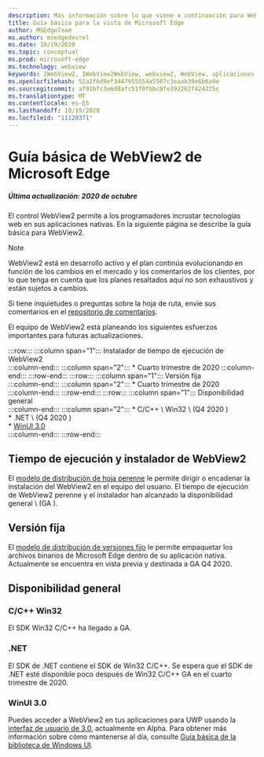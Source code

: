 ```yaml
---
description: Más información sobre lo que viene a continuación para WebView2
title: Guía básica para la vista de Microsoft Edge
author: MSEdgeTeam
ms.author: msedgedevrel
ms.date: 10/19/2020
ms.topic: conceptual
ms.prod: microsoft-edge
ms.technology: webview
keywords: IWebView2, IWebView2WebView, webview2, WebView, aplicaciones Win32, Win32, Edge, ICoreWebView2, ICoreWebView2Host, control de explorador, HTML Edge
ms.openlocfilehash: 52a2f6d9ef3447955554a5507c3eaab39e6b6a9e
ms.sourcegitcommit: af91bfc3e6d8afc51f0fbbc0fe392262f424225c
ms.translationtype: MT
ms.contentlocale: es-ES
ms.lasthandoff: 10/19/2020
ms.locfileid: "11120371"
---
```

# Guía básica de WebView2 de Microsoft Edge  

##### Última actualización: 2020 de octubre  

El control WebView2 permite a los programadores incrustar tecnologías web en sus aplicaciones nativas.  En la siguiente página se describe la guía básica para WebView2.  

> [!NOTE]
> WebView2 está en desarrollo activo y el plan continúa evolucionando en función de los cambios en el mercado y los comentarios de los clientes, por lo que tenga en cuenta que los planes resaltados aquí no son exhaustivos y están sujetos a cambios.  

Si tiene inquietudes o preguntas sobre la hoja de ruta, envíe sus comentarios en el [repositorio de comentarios][GithubMicrosoftedgeWebviewfeedbackMain].  

El equipo de WebView2 está planeando los siguientes esfuerzos importantes para futuras actualizaciones.  

:::row:::
   :::column span="1":::
      Instalador de tiempo de ejecución de WebView2  
   :::column-end:::
   :::column span="2":::
      *   Cuarto trimestre de 2020
   :::column-end:::
:::row-end:::
:::row:::
   :::column span="1":::
      Versión fija  
   :::column-end:::
   :::column span="2":::
      *   Cuarto trimestre de 2020  
   :::column-end:::
:::row-end:::
:::row:::
   :::column span="1":::
      Disponibilidad general  
   :::column-end:::
   :::column span="2":::
      *   C/C++ \ Win32 \ (Q4 2020 \)  
      *   .NET \ (Q4 2020 \)  
      *   [WinUI 3.0][GithubMicrosoftUiXamlRoadmap]  
   :::column-end:::
:::row-end:::  

## Tiempo de ejecución y instalador de WebView2  

El [modelo de distribución de hoja perenne][ConceptDistributionEvergreenModel] le permite dirigir o encadenar la instalación del WebView2 en el equipo del usuario.  El tiempo de ejecución de WebView2 perenne y el instalador han alcanzado la disponibilidad general \ (GA \).  

## Versión fija  

El [modelo de distribución de versiones fijo][ConceptsDistributionFixedVersionModel] le permite empaquetar los archivos binarios de Microsoft Edge dentro de su aplicación nativa.  Actualmente se encuentra en vista previa y destinada a GA Q4 2020.  

## Disponibilidad general  

### C/C++ Win32  

El SDK Win32 C/C++ ha llegado a GA.  

### .NET  

El SDK de .NET contiene el SDK de Win32 C/C++.  Se espera que el SDK de .NET esté disponible poco después de Win32 C/C++ GA en el cuarto trimestre de 2020.  

### WinUI 3.0  

Puedes acceder a WebView2 en tus aplicaciones para UWP usando la [interfaz de usuario de 3,0][UwpToolkitsWinui3Index], actualmente en Alpha.  Para obtener más información sobre cómo mantenerse al día, consulte [Guía básica de la biblioteca de Windows UI][GithubMicrosoftUiXamlRoadmap].  

<!-- links -->  

[ConceptDistributionEvergreenModel]: ./concepts/distribution.md#evergreen-distribution-mode "Modelo de distribución de hoja perenne: distribución de aplicaciones mediante WebView2 | Microsoft docs"  
[ConceptsDistributionFixedVersionModel]: ./concepts/distribution.md#fixed-version-distribution-mode "Modelo de distribución de versiones corregidas: distribución de aplicaciones con WebView2 | Microsoft docs"  

[UwpToolkitsWinui3Index]: /uwp/toolkits/winui3/index "Biblioteca de interfaces de usuario de Windows 3,0 Preview 1 (mayo de 2020) | Microsoft docs"  

[GithubMicrosoftedgeWebviewfeedbackMain]: https://github.com/MicrosoftEdge/WebViewFeedback "Comentarios de WebView: MicrosoftEdge/WebViewFeedback | GitHub"  

[GithubMicrosoftUiXamlRoadmap]: https://github.com/microsoft/microsoft-ui-xaml/blob/master/docs/roadmap.md "Guía básica de la biblioteca de la interfaz de usuario de Windows-Microsoft/Microsoft-UI-XAML | GitHub"  
